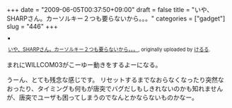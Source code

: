 +++
date = "2009-06-05T00:37:50+09:00"
draft = false
title = "いや、SHARPさん。カーソルキー２つも要らないから。。。"
categories = ["gadget"]
slug = "446"
+++

<div style="text-align: left; padding: 3px;"><a title="photo sharing" href="http://www.flickr.com/photos/keruru/3592305107/"><img style="border: solid 2px #000000;" src="http://farm4.static.flickr.com/3350/3592305107_ef5958425d.jpg" alt="" /></a>

<span style="font-size: 0.8em; margin-top: 0px;"><a href="http://www.flickr.com/photos/keruru/3592305107/">いや、SHARPさん。カーソルキー２つも要らないから。。。</a>, originally uploaded by <a href="http://www.flickr.com/people/keruru/">けるる</a>.</span></div>
まれにWILLCOM03がこーゆー動きをするよーになる。

うーん、とても残念な感じです。
リセットするまでなおらなくなったり突然なおったり、タイミングも何もが唐突でバグだしもしきれないのかも知れませんが、唐突でユーザも困ってしまうのでなんとかならないものかなー。

